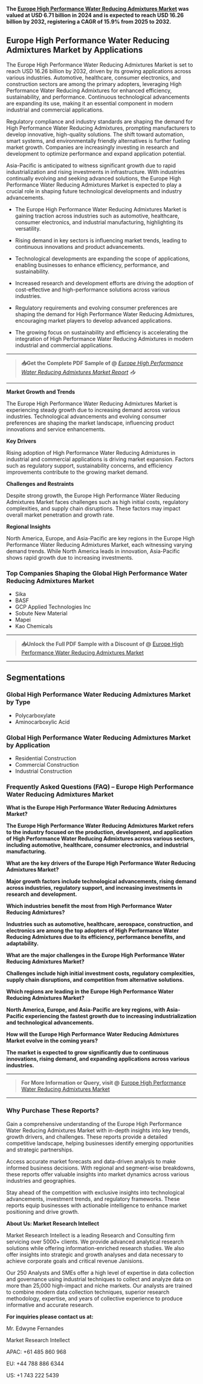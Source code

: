 <p><strong>The <a href="https://www.marketresearchintellect.com/download-sample/?rid=951432&amp;utm_source=Pulse-April-Europe&amp;utm_medium=852">Europe High Performance Water Reducing Admixtures Market</a> was valued at USD 6.71 billion in 2024 and is expected to reach USD 16.26 billion by 2032, registering a CAGR of 15.9% from 2025 to 2032.</strong></p><h2>Europe High Performance Water Reducing Admixtures Market by Applications&nbsp;</h2><p><p>The Europe High Performance Water Reducing Admixtures Market is set to reach USD 16.26 billion by 2032, driven by its growing applications across various industries. Automotive, healthcare, consumer electronics, and construction sectors are among the primary adopters, leveraging High Performance Water Reducing Admixtures for enhanced efficiency, sustainability, and performance. Continuous technological advancements are expanding its use, making it an essential component in modern industrial and commercial applications.</p><p>Regulatory compliance and industry standards are shaping the demand for High Performance Water Reducing Admixtures, prompting manufacturers to develop innovative, high-quality solutions. The shift toward automation, smart systems, and environmentally friendly alternatives is further fueling market growth. Companies are increasingly investing in research and development to optimize performance and expand application potential.</p><p>Asia-Pacific is anticipated to witness significant growth due to rapid industrialization and rising investments in infrastructure. With industries continually evolving and seeking advanced solutions, the Europe High Performance Water Reducing Admixtures Market is expected to play a crucial role in shaping future technological developments and industry advancements.</p></p><ul><li><p>The Europe High Performance Water Reducing Admixtures Market is gaining traction across industries such as automotive, healthcare, consumer electronics, and industrial manufacturing, highlighting its versatility.</p></li><li><p>Rising demand in key sectors is influencing market trends, leading to continuous innovations and product advancements.</p></li><li><p>Technological developments are expanding the scope of applications, enabling businesses to enhance efficiency, performance, and sustainability.</p></li><li><p>Increased research and development efforts are driving the adoption of cost-effective and high-performance solutions across various industries.</p></li><li><p>Regulatory requirements and evolving consumer preferences are shaping the demand for High Performance Water Reducing Admixtures, encouraging market players to develop advanced applications.</p></li><li><p>The growing focus on sustainability and efficiency is accelerating the integration of High Performance Water Reducing Admixtures in modern industrial and commercial applications.</p></li></ul><hr /><blockquote><p><strong><span class="font-[700]">📥Get the Complete PDF Sample of @ </span></strong><em><span class="font-[700]"><a href="https://www.marketresearchintellect.com/download-sample/?rid=951432&amp;utm_source=Pulse-April-Europe&amp;utm_medium=852" target="_blank" data-tracking-control-name="article-ssr-frontend-pulse_little-text-block" data-tracking-will-navigate="" data-test-link="">Europe High Performance Water Reducing Admixtures Market Report</a>&nbsp;📥</span></em></p></blockquote><hr /><p class="" data-start="77" data-end="360"><strong data-start="77" data-end="105">Market Growth and Trends</strong></p><p class="" data-start="77" data-end="360">The Europe High Performance Water Reducing Admixtures Market is experiencing steady growth due to increasing demand across various industries. Technological advancements and evolving consumer preferences are shaping the market landscape, influencing product innovations and service enhancements.</p><p class="" data-start="362" data-end="606"><strong data-start="362" data-end="377">Key Drivers</strong></p><p class="" data-start="362" data-end="606">Rising adoption of High Performance Water Reducing Admixtures in industrial and commercial applications is driving market expansion. Factors such as regulatory support, sustainability concerns, and efficiency improvements contribute to the growing market demand.</p><p class="" data-start="608" data-end="849"><strong data-start="608" data-end="637">Challenges and Restraints</strong></p><p class="" data-start="608" data-end="849">Despite strong growth, the Europe High Performance Water Reducing Admixtures Market faces challenges such as high initial costs, regulatory complexities, and supply chain disruptions. These factors may impact overall market penetration and growth rate.</p><p class="" data-start="851" data-end="1095"><strong data-start="851" data-end="872">Regional Insights</strong></p><p class="" data-start="851" data-end="1095">North America, Europe, and Asia-Pacific are key regions in the Europe High Performance Water Reducing Admixtures Market, each witnessing varying demand trends. While North America leads in innovation, Asia-Pacific shows rapid growth due to increasing investments.</p><p><h3>Top Companies Shaping the Global High Performance Water Reducing Admixtures Market </h3><ul><li>Sika</li><li>BASF</li><li>GCP Applied Technologies Inc</li><li>Sobute New Material</li><li>Mapei</li><li>Kao Chemicals</li></ul></p><hr /><blockquote><p><strong>📥Unlock the Full PDF Sample with a Discount of @</strong> <a href="https://www.marketresearchintellect.com/ask-for-discount/?rid=951432&amp;utm_source=Pulse-April-Europe&amp;utm_medium=852">Europe High Performance Water Reducing Admixtures Market</a></p></blockquote><hr /><p><h2>Segmentations</h2><h3>Global High Performance Water Reducing Admixtures Market by Type</h3><ul><li>Polycarboxylate</li><li>Aminocarboxylic Acid</li></ul><h3>Global High Performance Water Reducing Admixtures Market by Application</h3><ul><li>Residential Construction</li><li>Commercial Construction</li><li>Industrial Construction</li></ul></p><h3><strong>Frequently Asked Questions (FAQ) &ndash; Europe High Performance Water Reducing Admixtures Market</strong></h3><p><strong>What is the Europe High Performance Water Reducing Admixtures Market?</strong></p><p><strong>The Europe High Performance Water Reducing Admixtures Market refers to the industry focused on the production, development, and application of High Performance Water Reducing Admixtures across various sectors, including automotive, healthcare, consumer electronics, and industrial manufacturing.</strong></p><p><strong>What are the key drivers of the Europe High Performance Water Reducing Admixtures Market?</strong></p><p><strong>Major growth factors include technological advancements, rising demand across industries, regulatory support, and increasing investments in research and development.</strong></p><p><strong>Which industries benefit the most from High Performance Water Reducing Admixtures?</strong></p><p><strong>Industries such as automotive, healthcare, aerospace, construction, and electronics are among the top adopters of High Performance Water Reducing Admixtures due to its efficiency, performance benefits, and adaptability.</strong></p><p><strong>What are the major challenges in the Europe High Performance Water Reducing Admixtures Market?</strong></p><p><strong>Challenges include high initial investment costs, regulatory complexities, supply chain disruptions, and competition from alternative solutions.</strong></p><p><strong>Which regions are leading in the Europe High Performance Water Reducing Admixtures Market?</strong></p><p><strong>North America, Europe, and Asia-Pacific are key regions, with Asia-Pacific experiencing the fastest growth due to increasing industrialization and technological advancements.</strong></p><p><strong>How will the Europe High Performance Water Reducing Admixtures Market evolve in the coming years?</strong></p><p><strong>The market is expected to grow significantly due to continuous innovations, rising demand, and expanding applications across various industries.</strong></p><hr /><blockquote><p><span class="font-[700]"><strong>For More Information or Query, visit&nbsp;@</strong>&nbsp;</span><span class="font-[700]"><a href="https://www.marketresearchintellect.com/product/global-high-performance-water-reducing-admixtures-market/?utm_source=Linkedin&utm_medium=852" target="_blank" data-tracking-control-name="article-ssr-frontend-pulse_little-text-block" data-tracking-will-navigate="" data-test-link="">Europe High Performance Water Reducing Admixtures Market</a></span></p></blockquote><hr /><h3><strong data-start="0" data-end="31">Why Purchase These Reports?</strong></h3><p class="" data-start="35" data-end="297">Gain a comprehensive understanding of the Europe High Performance Water Reducing Admixtures Market with in-depth insights into key trends, growth drivers, and challenges. These reports provide a detailed competitive landscape, helping businesses identify emerging opportunities and strategic partnerships.</p><p class="" data-start="299" data-end="540">Access accurate market forecasts and data-driven analysis to make informed business decisions. With regional and segment-wise breakdowns, these reports offer valuable insights into market dynamics across various industries and geographies.</p><p class="" data-start="542" data-end="784">Stay ahead of the competition with exclusive insights into technological advancements, investment trends, and regulatory frameworks. These reports equip businesses with actionable intelligence to enhance market positioning and drive growth.</p><p><strong><span class="font-[700]">About Us: Market Research Intellect</span></strong></p><p><span class="">Market Research Intellect is a leading Research and Consulting firm servicing over 5000+ clients. We provide advanced analytical research solutions while offering information-enriched research studies.&nbsp;</span>We also offer insights into strategic and growth analyses and data necessary to achieve corporate goals and critical revenue Janisions.</p><p><span class="">Our 250 Analysts and SMEs offer a high level of expertise in data collection and governance using industrial techniques to collect and analyze data on more than 25,000 high-impact and niche markets. Our analysts are trained to combine modern data collection techniques, superior research methodology, expertise, and years of collective experience to produce informative and accurate research.</span></p><p><strong>For inquiries please contact us at:</strong></p><p>Mr. Edwyne Fernandes</p><p>Market Research Intellect</p><p>APAC: +61 485 860 968</p><p>EU: +44 788 886 6344</p><p>US: +1 743 222 5439</p>